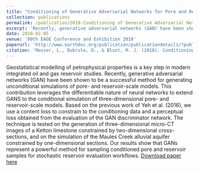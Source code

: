```yaml
---
title: "Conditioning of Generative Adversarial Networks for Pore and Reservoir Scale Models"
collection: publications
permalink: /publication/2018-Conditioning of Generative Adversarial Networks for Pore and Reservoir Scale Models.md
excerpt: 'Recently, generative adversarial networks (GAN) have been shown to be a successful method for generating unconditional simulations of pore- and reservoir-scale models. This contribution leverages the differentiable nature of neural networks to extend GANS to the conditional simulation of three-dimensional pore- and reservoir-scale models. '
date: 2018-02-05
venue: '80th EAGE Conference and Exhibition 2018'
paperurl: 'http://www.earthdoc.org/publication/publicationdetails/?publication=92364'
citation: 'Mosser, L., Dubrule, O., & Blunt, M. J. (2018). Conditioning of three-dimensional generative adversarial networks for pore and reservoir-scale models. arXiv preprint arXiv:1802.05622.'
---
```

Geostatistical modelling of petrophysical properties is a key step in modern integrated oil and gas reservoir studies. Recently, generative adversarial networks (GAN) have been shown to be a successful method for generating unconditional simulations of pore- and reservoir-scale models. This contribution leverages the differentiable nature of neural networks to extend GANS to the conditional simulation of three-dimensional pore- and reservoir-scale models. Based on the previous work of Yeh et al. (2016), we use a content loss to constrain to the conditioning data and a perceptual loss obtained from the evaluation of the GAN discriminator network. The technique is tested on the generation of three-dimensional micro-CT images of a Ketton limestone constrained by two-dimensional cross-sections, and on the simulation of the Maules Creek alluvial aquifer constrained by one-dimensional sections. Our results show that GANs represent a powerful method for sampling conditioned pore and reservoir samples for stochastic reservoir evaluation workflows. 
[Download paper here](http://www.earthdoc.org/publication/publicationdetails/?publication=92364)